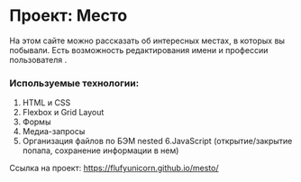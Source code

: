 # Проект: Место
На этом сайте можно рассказать об интересных местах, в которых вы побывали.
Есть возможность редактирования имени и профессии пользователя
.
### Используемые технологии:
1. HTML и CSS
2. Flexbox и Grid Layout
3. Формы
4. Медиа-запросы
5. Организация файлов по БЭМ nested
6.JavaScript (открытие/закрытие попапа, сохранение информации в нем)

Ссылка на проект: https://flufyunicorn.github.io/mesto/